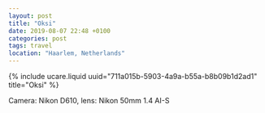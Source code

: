 ```yaml
---
layout: post
title: "Oksi"
date: 2019-08-07 22:48 +0100
categories: post
tags: travel
location: "Haarlem, Netherlands"
---
```


{% include ucare.liquid uuid="711a015b-5903-4a9a-b55a-b8b09b1d2ad1" title="Oksi" %}

Camera: Nikon D610, lens: Nikon 50mm 1.4 AI-S
